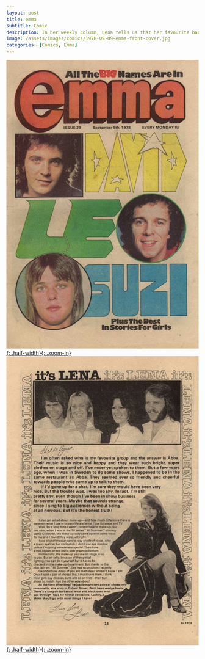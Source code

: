 ```yaml
---
layout: post
title: emma
subtitle: Comic
description: In her weekly column, Lena tells us that her favourite band is ABBA. She also gives make up tips, and reveals that she is mad about shoes.
image: /assets/images/comics/1978-09-09-emma-front-cover.jpg
categories: [Comics, Emma]
---
```


[![Front Cover of The Comic Emma Dated 9 September 1978](/assets/images/comics/1978-09-09-emma-front-cover.jpg){: .half-width}{: .zoom-in}](/assets/images/comics/1978-09-09-emma-front-cover.jpg)
[![Page 24 of The Comic Emma Dated 9 September 1978](/assets/images/comics/1978-09-09-emma-page-24.jpg){: .half-width}{: .zoom-in}](/assets/images/comics/1978-09-09-emma-page-24.jpg)

